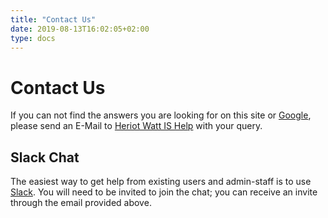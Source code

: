 ```yaml
---
title: "Contact Us"
date: 2019-08-13T16:02:05+02:00
type: docs
---
```


Contact Us
==========

If you can not find the answers you are looking for on this site or
[Google](//www.google.com/), please send an E-Mail to 
<a href="mailto:ishelp@hw.ac.uk">Heriot Watt IS Help</a> with your
query.

Slack Chat
----------

The easiest way to get help from existing users and admin-staff is to use
[Slack](//robotariumcluster.slack.com/). You will need to be invited to join the
chat; you can receive an invite through the email provided above.
